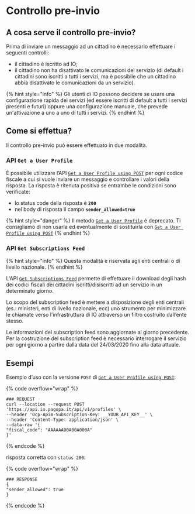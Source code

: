 # Controllo pre-invio

## A cosa serve il controllo pre-invio?

Prima di inviare un messaggio ad un cittadino è necessario effettuare i seguenti controlli:

* il cittadino è iscritto ad IO;
* il cittadino non ha disattivato le comunicazioni del servizio (di default i cittadini sono iscritti a tutti i servizi, ma è possibile che un cittadino abbia disattivato le comunicazioni da un servizio).

{% hint style="info" %}
Gli utenti di IO possono decidere se usare una configurazione rapida dei servizi (ed essere iscritti di default a tutti i servizi presenti e futuri) oppure una configurazione manuale, che prevede un'attivazione a uno a uno di tutti i servizi.
{% endhint %}

## Come si effettua?

Il controllo pre-invio può essere effettuato in due modalità.

### API `Get a User Profile`

È possibile utilizzare l’API [`Get a User Profile using POST`](https://developer.io.italia.it/openapi.html#operation/getProfileByPOST) per ogni codice fiscale a cui si vuole inviare un messaggio e controllare i valori della risposta. La risposta è ritenuta positiva se entrambe le condizioni sono verificate:

* lo status code della risposta è **`200`**
* nel body di risposta il campo **`sender_allowed=true`**

{% hint style="danger" %}
Il metodo [`Get a User Profile`](https://developer.io.italia.it/openapi.html#operation/getProfile) è deprecato. Ti consigliamo di non usarla ed eventualmente di sostituirla con [`Get a User Profile using POST`](https://developer.io.italia.it/openapi.html#operation/getProfileByPOST)
{% endhint %}

### API `Get Subscriptions Feed`

{% hint style="info" %}
Questa modalità è riservata agli enti centrali o di livello nazionale.
{% endhint %}

L'API [`Get Subscriptions Feed`](https://developer.io.italia.it/openapi.html#operation/getSubscriptionsFeedForDate) permette di effettuare il download degli hash dei codici fiscali dei cittadini iscritti/disiscritti ad un servizio in un determinato giorno.&#x20;

Lo scopo del subscription feed è mettere a disposizione degli enti centrali (es.: ministeri, enti di livello nazionale, ecc) uno strumento per minimizzare le chiamate verso l'infrastruttura di IO attraverso un filtro costruito dall’ente stesso.&#x20;

Le informazioni del subscription feed sono aggiornate al giorno precedente. Per la costruzione del subscription feed è necessario interrogare il servizio per ogni giorno a partire dalla data del 24/03/2020 fino alla data attuale.&#x20;

## Esempi

Esempio d’uso con la versione `POST` di [`Get a User Profile using POST`](https://developer.io.italia.it/openapi.html#operation/getProfileByPOST):

{% code overflow="wrap" %}
```shell
### REQUEST
curl --location --request POST 'https://api.io.pagopa.it/api/v1/profiles' \
--header 'Ocp-Apim-Subscription-Key: __YOUR_API_KEY__' \
--header 'Content-Type: application/json' \
--data-raw '{
"fiscal_code": "AAAAAA00A00A000A"
}'
```
{% endcode %}

risposta corretta con `status 200`:

{% code overflow="wrap" %}
```shell
### RESPONSE
{
"sender_allowed": true
}
```
{% endcode %}

